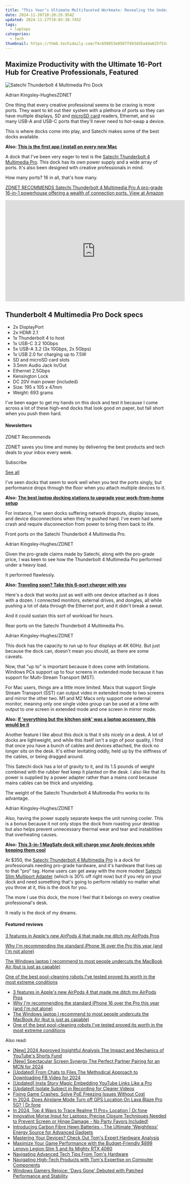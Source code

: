 ```yaml
---
title: "This Year’s Ultimate Multifaceted Workmate: Revealing the Underappreciated Features that Propel Productivity"
date: 2024-11-26T18:20:29.954Z
updated: 2024-11-27T19:03:38.745Z
tags:
  - laptops
categories:
  - tech
thumbnail: https://thmb.techidaily.com/f4c650853e8507f493dd5a4da625f53ce5ecb8f26fcbb71888c8a6af3708b00c.jpg
---
```


## Maximize Productivity with the Ultimate 16-Port Hub for Creative Professionals, Featured

![Satechi Thunderbolt 4 Multimedia Pro Dock](https://www.zdnet.com/a/img/resize/84a4c337c1d2e37d3e6845076f04ae30d6f5e3cb/2023/08/28/3c6ec276-36d3-428c-8fe9-5fc2ce003c20/img-5352.jpg?auto=webp&width=1280)

Adrian Kingsley-HughesZDNET

One thing that every creative professional seems to be craving is more ports. They want to kit out their system with a plethora of ports so they can have multiple displays, SD and [microSD card](https://www.zdnet.com/article/best-microsd-card/) readers, Ethernet, and so many USB-A and USB-C ports that they'll never need to hot-swap a device.

This is where docks come into play, and Satechi makes some of the best docks available.

**Also: [This is the first app I install on every new Mac](https://www.zdnet.com/article/this-is-the-first-app-i-install-on-every-new-mac-and-now-its-on-sale/)**

A dock that I've been very eager to test is the [Satechi Thunderbolt 4 Multimedia Pro](https://buy.geni.us/Proxy.ashx?TSID=368250&GR%5FURL=https%3A%2F%2Fwww.amazon.com%2FSatechi-Thunderbolt-Dock-Multiport-Ports%2Fdp%2FB0C4QQVX37%3Ftag%3Dzd-buy-button-20%26ascsubtag%3D%5F%5FCOM%5FCLICK%5FID%5F%5F%7Ce370f1b6-bc9e-4807-a050-5fe3080c7bb5%7Cdtp&dtb=1). This dock has its own power supply and a wide array of ports. It's also been designed with creative professionals in mind.

How many ports? 16 in all, that's how many. 

[ZDNET RECOMMENDS Satechi Thunderbolt 4 Multimedia Pro A pro-grade 16-in-1 powerhouse offering a wealth of connection ports. View at Amazon](https://buy.geni.us/Proxy.ashx?TSID=368250&GR%5FURL=https%3A%2F%2Fwww.amazon.com%2FSatechi-Thunderbolt-Dock-Multiport-Ports%2Fdp%2FB0C4QQVX37%3Ftag%3Dzd-buy-button-20%26ascsubtag%3D%5F%5FCOM%5FCLICK%5FID%5F%5F%7Ce370f1b6-bc9e-4807-a050-5fe3080c7bb5%7Cdtp&dtb=1)

<!-- affiliate ads begin -->
<iframe width="560" height="315" src="https://www.youtube.com/embed/xg3PHS_Ee80?si=fE_iGIqHjKvWFIN3&autoplay=1" title="YouTube video player" frameborder="0" allow="accelerometer; autoplay; clipboard-write; encrypted-media; gyroscope; picture-in-picture; web-share" referrerpolicy="strict-origin-when-cross-origin" allowfullscreen></iframe>
<!-- affiliate ads end -->

## Thunderbolt 4 Multimedia Pro Dock specs

* 2x DisplayPort
* 2x HDMI 2.1
* 1x Thunderbolt 4 to host
* 1x USB-C 3.2 10Gbps
* 5x USB-A 3.2 (3x 10Gbps, 2x 5Gbps)
* 1x USB 2.0 for charging up to 7.5W
* SD and microSD card slots
* 3.5mm Audio Jack In/Out
* Ethernet 2.5Gbps
* Kensington Lock
* DC 20V main power (included)
* Size: 195 x 105 x 47mm
* Weight: 693 grams

I've been eager to get my hands on this dock and test it because I come across a lot of these high-end docks that look good on paper, but fall short when you push them hard. 

#### Newsletters

ZDNET Recommends

ZDNET saves you time and money by delivering the best products and tech deals to your inbox every week.

 Subscribe

[See all](https://www.zdnet.com/newsletters/)

I've seen docks that seem to work well when you test the ports singly, but performance drops through the floor when you attach multiple devices to it.

**Also:** [**The best laptop docking stations to upgrade your work-from-home setup**](https://www.zdnet.com/article/best-laptop-docking-station/)

For instance, I've seen docks suffering network dropouts, display issues, and device disconnections when they're pushed hard. I've even had some crash and require disconnection from power to bring them back to life. 

Front ports on the Satechi Thunderbolt 4 Multimedia Pro.

Adrian Kingsley-Hughes/ZDNET

Given the pro-grade claims made by Satechi, along with the pro-grade price, I was keen to see how the Thunderbolt 4 Multimedia Pro performed under a heavy load.

It performed flawlessly. 

**Also: [Traveling soon? Take this 6-port charger with you](https://www.zdnet.com/home-and-office/smart-office/traveling-soon-take-this-6-port-charger-with-you/)**

Here's a dock that works just as well with one device attached as it does with a dozen. I connected monitors, external drives, and dongles, all while pushing a lot of data through the Ethernet port, and it didn't break a sweat. 

And it could sustain this sort of workload for hours. 

Rear ports on the Satechi Thunderbolt 4 Multimedia Pro.

Adrian Kingsley-Hughes/ZDNET

This dock has the capacity to run up to four displays at 4K 60Hz. But just because the dock can, doesn't mean you should, as there are some caveats.

Now, that "up to" is important because it does come with limitations. Windows PCs support up to four screens in extended mode because it has support for Multi-Stream Transport (MST). 

For Mac users, things are a little more limited. Macs that support Single Stream Transport (SST) can output video in extended mode to two screens and mirror the other two. M1 and M2 Macs only support one external monitor, meaning only one single video group can be used at a time with output to one screen in extended mode and one screen in mirror mode. 

**Also: [If 'everything but the kitchen sink' was a laptop accessory, this would be it](https://www.zdnet.com/article/if-everything-but-the-kitchen-sink-was-a-laptop-accessory-this-would-be-it/)**

Another feature I like about this dock is that it sits nicely on a desk. A lot of docks are lightweight, and while this itself isn't a sign of poor quality, I find that once you have a bunch of cables and devices attached, the dock no longer sits on the desk. It's either levitating oddly, held up by the stiffness of the cables, or being dragged around.

This Satechi dock has a lot of gravity to it, and its 1.5 pounds of weight combined with the rubber feet keep it planted on the desk. I also like that its power is supplied by a power adapter rather than a mains cord because mains cables can be thick and unyielding. 

The weight of the Satechi Thunderbolt 4 Multimedia Pro works to its advantage.

Adrian Kingsley-Hughes/ZDNET

Also, having the power supply separate keeps the unit running cooler. This is a bonus because it not only stops the dock from roasting your desktop but also helps prevent unnecessary thermal wear and tear and instabilities that overheating causes.

**Also:** [**This 3-in-1 MagSafe dock will charge your Apple devices while keeping them cool**](https://www.zdnet.com/home-and-office/this-3-in-1-magsafe-dock-will-charge-your-apple-devices-while-keeping-them-cool/)

At $350, the [Satechi Thunderbolt 4 Multimedia Pro](https://buy.geni.us/Proxy.ashx?TSID=368250&GR%5FURL=https%3A%2F%2Fwww.amazon.com%2FSatechi-Thunderbolt-Dock-Multiport-Ports%2Fdp%2FB0C4QQVX37%3Ftag%3Dzd-buy-button-20%26ascsubtag%3D%5F%5FCOM%5FCLICK%5FID%5F%5F%7Ce370f1b6-bc9e-4807-a050-5fe3080c7bb5%7Cdtp&dtb=1) is a dock for professionals needing pro-grade hardware, and it's hardware that lives up to that "pro" tag. Home users can get away with the more modest [Satechi Slim Multiport Adapter](https://buy.geni.us/Proxy.ashx?TSID=368250&GR%5FURL=https%3A%2F%2Fwww.amazon.com%2FSatechi-USB-C-Multi-Port-Ethernet-Adapter%2Fdp%2FB083XCLQWP%3Ftag%3Dzd-buy-button-20%26ascsubtag%3D%5F%5FCOM%5FCLICK%5FID%5F%5F%7Ce370f1b6-bc9e-4807-a050-5fe3080c7bb5%7Cdtp&dtb=1) (which is 30% off right now) but if you rely on your dock and need something that's going to perform reliably no matter what you throw at it, this is the dock for you. 

The more I use this dock, the more I feel that it belongs on every creative professional's desk. 

It really is the dock of my dreams. 

#### Featured reviews

[3 features in Apple's new AirPods 4 that made me ditch my AirPods Pros](https://www.zdnet.com/article/3-features-in-apples-new-airpods-4-that-made-me-ditch-my-airpods-pros/ "3 features in Apple's new AirPods 4 that made me ditch my AirPods Pros")

[Why I'm recommending the standard iPhone 16 over the Pro this year (and I'm not alone)](https://www.zdnet.com/article/why-im-recommending-the-standard-iphone-16-over-the-pro-this-year-and-im-not-alone/ "Why I'm recommending the standard iPhone 16 over the Pro this year (and I'm not alone)")

[The Windows laptop I recommend to most people undercuts the MacBook Air (but is just as capable)](https://www.zdnet.com/article/the-windows-laptop-i-recommend-to-most-people-undercuts-the-macbook-air-but-is-just-as-capable/ "The Windows laptop I recommend to most people undercuts the MacBook Air (but is just as capable)")

[One of the best pool-cleaning robots I've tested proved its worth in the most extreme conditions](https://www.zdnet.com/article/one-of-the-best-pool-cleaning-robots-ive-tested-proved-its-worth-in-the-most-extreme-conditions/ "One of the best pool-cleaning robots I've tested proved its worth in the most extreme conditions")

* [3 features in Apple's new AirPods 4 that made me ditch my AirPods Pros](https://www.zdnet.com/article/3-features-in-apples-new-airpods-4-that-made-me-ditch-my-airpods-pros/ "3 features in Apple's new AirPods 4 that made me ditch my AirPods Pros")
* [Why I'm recommending the standard iPhone 16 over the Pro this year (and I'm not alone)](https://www.zdnet.com/article/why-im-recommending-the-standard-iphone-16-over-the-pro-this-year-and-im-not-alone/ "Why I'm recommending the standard iPhone 16 over the Pro this year (and I'm not alone)")
* [The Windows laptop I recommend to most people undercuts the MacBook Air (but is just as capable)](https://www.zdnet.com/article/the-windows-laptop-i-recommend-to-most-people-undercuts-the-macbook-air-but-is-just-as-capable/ "The Windows laptop I recommend to most people undercuts the MacBook Air (but is just as capable)")
* [One of the best pool-cleaning robots I've tested proved its worth in the most extreme conditions](https://www.zdnet.com/article/one-of-the-best-pool-cleaning-robots-ive-tested-proved-its-worth-in-the-most-extreme-conditions/ "One of the best pool-cleaning robots I've tested proved its worth in the most extreme conditions")

<ins class="adsbygoogle"
     style="display:block"
     data-ad-format="autorelaxed"
     data-ad-client="ca-pub-7571918770474297"
     data-ad-slot="1223367746"></ins>

<ins class="adsbygoogle"
     style="display:block"
     data-ad-client="ca-pub-7571918770474297"
     data-ad-slot="8358498916"
     data-ad-format="auto"
     data-full-width-responsive="true"></ins>

<span class="atpl-alsoreadstyle">Also read:</span>
<div><ul>
<li><a href="https://youtube-web.techidaily.com/024-approved-insightful-analysis-the-impact-and-mechanics-of-youtubes-shorts-fund/"><u>[New] 2024 Approved Insightful Analysis The Impact and Mechanics of YouTube's Shorts Fund</u></a></li>
<li><a href="https://youtube-webster.techidaily.com/pectacular-screen-synergy-the-perfect-partner-pairing-for-an-mcn-for-2024/"><u>[New] Spectacular Screen Synergy The Perfect Partner Pairing for an MCN for 2024</u></a></li>
<li><a href="https://facebook-videos.techidaily.com/updated-from-chats-to-files-the-methodical-approach-to-downloading-fb-video-for-2024/"><u>[Updated] From Chats to Files The Methodical Approach to Downloading FB Video for 2024</u></a></li>
<li><a href="https://instagram-video-files.techidaily.com/updated-insta-story-magic-embedding-youtube-links-like-a-pro/"><u>[Updated] Insta Story Magic Embedding YouTube Links Like a Pro</u></a></li>
<li><a href="https://digital-screen-recording.techidaily.com/updated-isolate-subject-in-recording-for-clearer-videos/"><u>[Updated] Isolate Subject in Recording for Clearer Videos</u></a></li>
<li><a href="https://win-blog.techidaily.com/fixing-game-crashes-solve-poe-freezing-issues-without-cost/"><u>Fixing Game Crashes: Solve PoE Freezing Issues Without Cost</u></a></li>
<li><a href="https://review-topics.techidaily.com/in-2024-does-airplane-mode-turn-off-gps-location-on-lava-blaze-pro-5g-drfone-by-drfone-virtual-android/"><u>In 2024, Does Airplane Mode Turn off GPS Location On Lava Blaze Pro 5G? | Dr.fone</u></a></li>
<li><a href="https://android-location-track.techidaily.com/in-2024-top-4-ways-to-trace-realme-11-proplus-location-drfone-by-drfone-virtual-android/"><u>In 2024, Top 4 Ways to Trace Realme 11 Pro+ Location | Dr.fone</u></a></li>
<li><a href="https://hardware-reviews.techidaily.com/innovative-morse-input-for-laptops-precise-closure-techniques-needed-to-prevent-screen-or-hinge-damage-no-party-favors-included/"><u>Innovative Morse Input for Laptops: Precise Closure Techniques Needed to Prevent Screen or Hinge Damage - No Party Favors Included!</u></a></li>
<li><a href="https://hardware-reviews.techidaily.com/introducing-carbon-fibre-hewn-batteries-the-ultimate-weightless-energy-source-for-advanced-gadgets/"><u>Introducing Carbon Fibre Hewn Batteries - The Ultimate 'Weightless' Energy Source for Advanced Gadgets</u></a></li>
<li><a href="https://hardware-reviews.techidaily.com/mastering-your-devices-check-out-toms-expert-hardware-analysis/"><u>Mastering Your Devices? Check Out Tom's Expert Hardware Analysis</u></a></li>
<li><a href="https://hardware-reviews.techidaily.com/maximize-your-game-performance-with-the-budget-friendly-899-lenovo-legion-slim-5-and-its-mighty-rtx-4060/"><u>Maximize Your Game Performance with the Budget-Friendly $899 Lenovo Legion Slim 5 and Its Mighty RTX 4060</u></a></li>
<li><a href="https://hardware-reviews.techidaily.com/navigating-advanced-tech-tips-from-toms-hardware/"><u>Navigating Advanced Tech Tips From Tom's Hardware</u></a></li>
<li><a href="https://hardware-reviews.techidaily.com/navigating-high-tech-products-with-toms-expertise-on-computer-components/"><u>Navigating High-Tech Products with Tom's Expertise on Computer Components</u></a></li>
<li><a href="https://win-able.techidaily.com/windows-gamers-rejoice-days-gone-debuted-with-patched-performance-and-stability/"><u>Windows Gamers Rejoice: 'Days Gone' Debuted with Patched Performance and Stability</u></a></li>
</ul></div>

